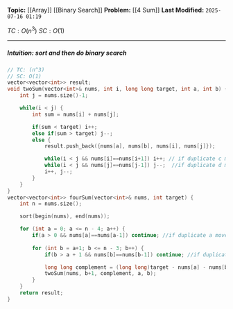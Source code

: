 **Topic:** [[Array]] [[Binary Search]]
**Problem:**  [[4 Sum]]
**Last Modified:**  `2025-07-16 01:19`

 $TC: O(n^3)$
 $SC: O(1)$

---
##### **Intuition**: sort and then do binary search

```cpp
// TC: (n^3)
// SC: O(1)
vector<vector<int>> result;
void twoSum(vector<int>& nums, int i, long long target, int a, int b) {
	int j = nums.size()-1;

	while(i < j) {
		int sum = nums[i] + nums[j];

		if(sum < target) i++;
		else if(sum > target) j--;
		else {
			result.push_back({nums[a], nums[b], nums[i], nums[j]});

			while(i < j && nums[i]==nums[i+1]) i++; // if duplicate c move on
			while(i < j && nums[j]==nums[j-1]) j--;  //if duplicate d move on
			i++, j--;
		}
	}
}
vector<vector<int>> fourSum(vector<int>& nums, int target) {
	int n = nums.size();

	sort(begin(nums), end(nums));

	for (int a = 0; a <= n - 4; a++) {
		if(a > 0 && nums[a]==nums[a-1]) continue; //if duplicate a move on
		
		for (int b = a+1; b <= n - 3; b++) {
			if(b > a + 1 && nums[b]==nums[b-1]) continue; //if duplicate b move on

			long long complement = (long long)target - nums[a] - nums[b];
			twoSum(nums, b+1, complement, a, b);
		}
	}
	return result;
}

```
